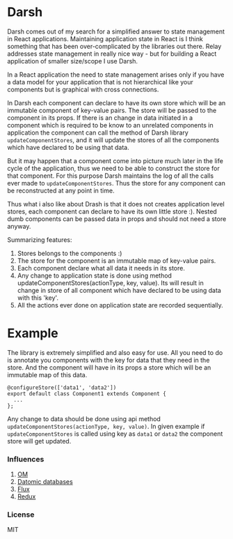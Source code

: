 # Darsh

Darsh comes out of my search for a simplified answer to state management in React applications. Maintaining application state in React is I think something that has been over-complicated by the libraries out there. Relay addresses state management in really nice way - but for building a React application of smaller size/scope I use Darsh.

In a React application the need to state management arises only if you have a data model for your application that is not hierarchical like your components but is graphical with cross connections.

In Darsh each component can declare to have its own store which will be an immutable component of key-value pairs. The store will be passed to the component in its props. If there is an change in data initiated in a component which is required to be know to an unrelated components in application the component can call the method of Darsh library `updateComponentStores`, and it will update the stores of all the components which have declared to be using that data.

But it may happen that a component come into picture much later in the life cycle of the application, thus we need to be able to construct the store for that component. For this purpose Darsh maintains the log of all the calls ever made to `updateComponentStores`. Thus the store for any component can be reconstructed at any point in time.

Thus what i also like about Drash is that it does not creates application level stores, each component can declare to have its own little store :). Nested dumb components can be passed data in props and should not need a store anyway.

Summarizing features:

1. Stores belongs to the components :)
2. The store for the component is an immutable map of key-value pairs.
3. Each component declare what all data it needs in its store.
4. Any change to application state is done using method updateComponentStores(actionType, key, value). Its will result in change in store of all component which have declared to be using data with this 'key'.
5. All the actions ever done on application state are recorded sequentially.

# Example
The library is extremely simplified and also easy for use. All you need to do is annotate you components with the key for data that they need in the store. And the component will have in its props a store which will be an immutable map of this data.

```
@configureStore(['data1', 'data2'])
export default class Component1 extends Component {
  ...
};
```

Any change to data should be done using api method `updateComponentStores(actionType, key, value)`. In given example if `updateComponentStores` is called using key as `data1` or `data2` the component store will get updated.

### Influences
1. [OM](https://github.com/omcljs/om)
2. [Datomic databases](http://www.datomic.com/about.html)
3. [Flux](https://facebook.github.io/flux/docs/overview.html)
4. [Redux](http://redux.js.org/)

### License
MIT
